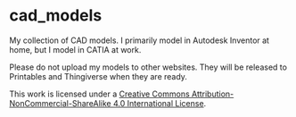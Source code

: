 # cad_models
My collection of CAD models.
I primarily model in Autodesk Inventor at home, but I model in CATIA at work.

Please do not upload my models to other websites. They will be released to Printables and Thingiverse when they are ready.

This work is licensed under a
[Creative Commons Attribution-NonCommercial-ShareAlike 4.0 International License][cc-by-nc-sa].

[cc-by-nc-sa]: http://creativecommons.org/licenses/by-nc-sa/4.0/